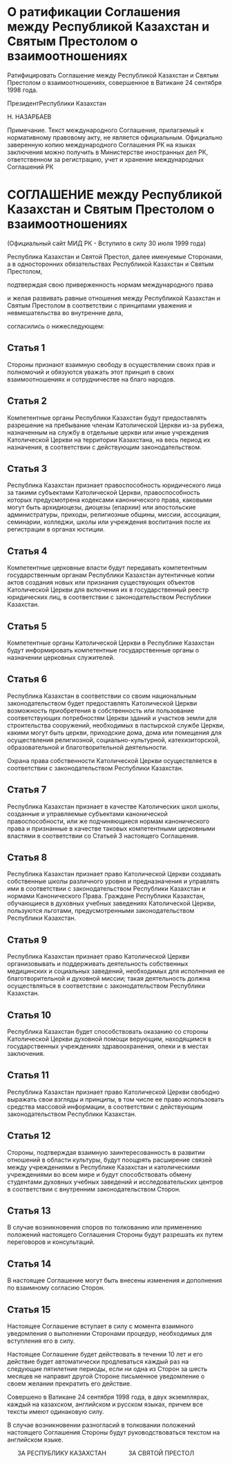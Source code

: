 # О ратификации Соглашения между Республикой Казахстан и Святым Престолом о взаимоотношениях

Ратифицировать Соглашение между Республикой Казахстан и Святым Престолом о взаимоотношениях, совершенное в Ватикане 24 сентября 1998 года.

ПрезидентРеспублики Казахстан

Н. НАЗАРБАЕВ

Примечание. Текст международного Соглашения, прилагаемый к нормативному правовому акту, не является официальным. Официально заверенную копию международного Соглашения РК на языках заключения можно получить в Министерстве иностранных дел РК, ответственном за регистрацию, учет и хранение международных Соглашений РК

# СОГЛАШЕНИЕ между Республикой Казахстан и Святым Престолом о взаимоотношениях

(Официальный сайт МИД РК - Вступило в силу 30 июля 1999 года)

Республика Казахстан и Святой Престол, далее именуемые Сторонами, а в односторонних обязательствах Республикой Казахстан и Святым Престолом,

подтверждая свою приверженность нормам международного права

и желая развивать равные отношения между Республикой Казахстан и Святым Престолом в соответствии с принципами уважения и невмешательства во внутренние дела,

согласились о нижеследующем:

## Статья 1

Стороны признают взаимную свободу в осуществлении своих прав и полномочий и обязуются уважать этот принцип в своих взаимоотношениях и сотрудничестве на благо народов.

## Статья 2

Компетентные органы Республики Казахстан будут предоставлять разрешение на пребывание членам Католической Церкви из-за рубежа, назначенным на службу в отдельные церкви или иные учреждения Католической Церкви на территории Казахстана, на весь период их назначения, в соответствии с действующим законодательством.

## Статья 3

Республика Казахстан признает правоспособность юридического лица за такими субъектами Католической Церкви, правоспособность которых предусмотрена кодексами канонического права, каковыми могут быть архидиоцезы, диоцезы (епархии) или апостольские администратуры, приходы, религиозные общины, миссии, ассоциации, семинарии, колледжи, школы или учреждения воспитания после их регистрации в органах юстиции.

## Статья 4

Компетентные церковные власти будут передавать компетентным государственным органам Республики Казахстан аутентичные копии актов создания новых или признания существующих объектов Католической Церкви для включения их в государственный реестр юридических лиц, в соответствии с законодательством Республики Казахстан.

## Статья 5

Компетентные органы Католической Церкви в Республике Казахстан будут информировать компетентные государственные органы о назначении церковных служителей.

## Статья 6

Республика Казахстан в соответствии со своим национальным законодательством будет предоставлять Католической Церкви возможность приобретения в собственность или пользование соответствующих потребностям Церкви зданий и участков земли для строительства сооружений, необходимых в пастырской службе Церкви, какими могут быть церкви, приходские дома, дома или помещения для осуществления религиозной, социально-культурной, катехизиторской, образовательной и благотворительной деятельности.

Охрана права собственности Католической Церкви осуществляется в соответствии с законодательством Республики Казахстан.

## Статья 7

Республика Казахстан признает в качестве Католических школ школы, созданные и управляемые субъектами канонической правоспособности, или же подчиняющиеся нормам канонического права и признанные в качестве таковых компетентными церковными властями в соответствии со Статьей 3 настоящего Соглашения.

## Статья 8

Республика Казахстан признает право Католической Церкви создавать собственные школы различного уровня и предназначения и управлять ими в соответствии с законодательством Республики Казахстан и нормами Канонического Права. Граждане Республики Казахстан, обучающиеся в духовных учебных заведениях Католической Церкви, пользуются льготами, предусмотренными законодательством Республики Казахстан.

## Статья 9

Республика Казахстан признает право Католической Церкви организовывать и поддерживать деятельность собственных медицинских и социальных заведений, необходимых для исполнения ее благотворительной и духовной миссии; такая деятельность должна осуществляться в соответствии с законодательством Республики Казахстан.

## Статья 10

Республика Казахстан будет способствовать оказанию со стороны Католической Церкви духовной помощи верующим, находящимся в государственных учреждениях здравоохранения, опеки и в местах заключения.

## Статья 11

Республика Казахстан признает право Католической Церкви свободно выражать свои взгляды и принципы, в том числе ее право использовать средства массовой информации, в соответствии с действующим законодательством Республики Казахстан.

## Статья 12

Стороны, подтверждая взаимную заинтересованность в развитии отношений в области культуры, будут поощрять расширение связей между учреждениями в Республике Казахстан и католическими учреждениями во всем мире и будут способствовать обмену студентами духовных учебных заведений и исследовательских центров в соответствии с внутренним законодательством Сторон.

## Статья 13

В случае возникновения споров по толкованию или применению положений настоящего Соглашения Стороны будут разрешать их путем переговоров и консультаций.

## Статья 14

В настоящее Соглашение могут быть внесены изменения и дополнения по взаимному согласию Сторон.

## Статья 15

Настоящее Соглашение вступает в силу с момента взаимного уведомления о выполнении Сторонами процедур, необходимых для вступления его в силу.

Настоящее Соглашение будет действовать в течении 10 лет и его действие будет автоматически продлеваться каждый раз на следующие пятилетние периоды, если ни одна из Сторон за шесть месяцев не направит другой Стороне письменное уведомление о своем желании прекратить его действие.

Совершено в Ватикане 24 сентября 1998 года, в двух экземплярах, каждый на казахском, английском и русском языках, причем все тексты имеют одинаковую силу.

В случае возникновении разногласий в толковании положений настоящего Соглашения Стороны будут руководствоваться текстом на английском языке.

      ЗА РЕСПУБЛИКУ КАЗАХСТАН             ЗА СВЯТОЙ ПРЕСТОЛ


